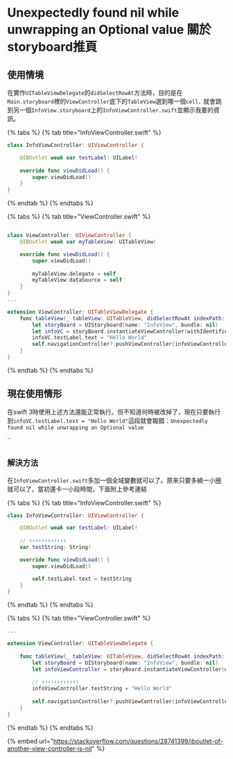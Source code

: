 # Unexpectedly found nil while unwrapping an Optional value 關於storyboard推頁

## 使用情境

在實作`UITableViewDelegate`的`didSelectRowAt`方法時，目的是在`Main.storyboard`裡的`ViewController`底下的`TableView`選到哪一個`cell，`就會跳到另一個`InfoView.storyboard`上的`InfoViewController.swift`並顯示我要的資訊。

{% tabs %}
{% tab title="InfoViewController.swift" %}
```swift
class InfoViewController: UIViewController {

    @IBOutlet weak var testLabel: UILabel!
    
    override func viewDidLoad() {
        super.viewDidLoad()
    }
}
```
{% endtab %}
{% endtabs %}

{% tabs %}
{% tab title="ViewController.swift" %}
```swift

class ViewController: UIViewController {
    @IBOutlet weak var myTableView: UITableView!    

    override func viewDidLoad() {
        super.viewDidLoad()
        
        myTableView.delegate = self
        myTableView.dataSource = self
    }
}
...

extension ViewController: UITableViewDelegate {
    func tableView(_ tableView: UITableView, didSelectRowAt indexPath: IndexPath) {
        let storyBoard = UIStoryboard(name: "InfoView", bundle: nil)
        let infoVC = storyBoard.instantiateViewController(withIdentifier: "InfoViewController") as! InfoViewController
        infoVC.testLabel.text = "Hello World"
        self.navigationController?.pushViewController(infoViewController, animated: true)
    }
}
```
{% endtab %}
{% endtabs %}

## 現在使用情形

在swift 3時使用上述方法還能正常執行。但不知道何時被改掉了，現在只要執行到`infoVC.testLabel.text = "Hello World"`這段就會報錯：`Unexpectedly found nil while unwrapping an Optional value`

\`\`

## `解決方法`

在`InfoViewController.swift`多加一個全域變數就可以了。原來只要多繞一小圈就可以了，當初還卡一小段時間，下面附上參考連結

{% tabs %}
{% tab title="InfoViewController.swift" %}
```swift
class InfoViewController: UIViewController {

    @IBOutlet weak var testLabel: UILabel!
    
    // ⬇︎⬇︎⬇︎⬇︎⬇︎⬇︎⬇︎⬇︎⬇︎⬇︎⬇︎⬇︎
    var testString: String!

    override func viewDidLoad() {
        super.viewDidLoad()

        self.testLabel.text = testString
    }
}
```
{% endtab %}
{% endtabs %}

{% tabs %}
{% tab title="ViewController.swift" %}
```swift
...

extension ViewController: UITableViewDelegate {
    
    func tableView(_ tableView: UITableView, didSelectRowAt indexPath: IndexPath) {
        let storyBoard = UIStoryboard(name: "InfoView", bundle: nil)
        let infoViewController = storyBoard.instantiateViewController(withIdentifier: "InfoViewController") as! InfoViewController
        
        // ⬇︎⬇︎⬇︎⬇︎⬇︎⬇︎⬇︎⬇︎⬇︎⬇︎⬇︎⬇︎
        infoViewController.testString = "Hello World"
        
        self.navigationController?.pushViewController(infoViewController, animated: true)
    }
}
```
{% endtab %}
{% endtabs %}

{% embed url="https://stackoverflow.com/questions/28741399/iboutlet-of-another-view-controller-is-nil" %}



